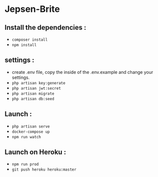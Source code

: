 # Jepsen-Brite

## Install the dependencies :

  * `composer install`
  * `npm install`


## settings :

  * create .env file, copy the inside of the .env.example and change your settings.
  * `php artisan key:generate`
  * `php artisan jwt:secret`
  * `php artisan migrate`
  * `php artisan db:seed`

## Launch :
  * `php artisan serve`
  * `docker-compose up`
  * `npm run watch`

## Launch on Heroku :
  * `npm run prod`
  * `git push heroku heroku:master`
